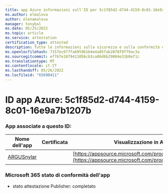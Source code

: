 ```yaml
---
title: app Azure informazioni sull'ID per 5c1f85d2-d744-4159-8c01-16e9a7b1207b
ms.author: elmalova
author: elenamalova
manager: tonybal
ms.date: 05/25/2022
ms.topic: article
ms.service: attestation
certification_type: attested
description: Tutte le informazioni sulla sicurezza e sulla conformità disponibili per 5c1f85d2-d744-4159-8c01-16e9a7b1207b.
ms.openlocfilehash: 7157ec677fa6959b1b4e4a05fab2078f9f79ac3a
ms.sourcegitcommit: ef767e1079411056cb3ca86d6b29084e31b0ef1c
ms.translationtype: MT
ms.contentlocale: it-IT
ms.lasthandoff: 05/26/2022
ms.locfileid: "65690411"
---
```

# <a name="azure-app-id-5c1f85d2-d744-4159-8c01-16e9a7b1207b"></a>ID app Azure: 5c1f85d2-d744-4159-8c01-16e9a7b1207b


### <a name="apps-associated-with-this-id"></a>App associate a questo ID:
| **Nome dell'app** | **Certificata** | **Visualizzazione in AppSource** |
|--------------|---------------|-----------------------|
| [ARGUSnylar](../forward/WA200003186.md) |  | [https://appsource.microsoft.com/product/office/WA200003186](https://appsource.microsoft.com/product/office/WA200003186) |

### <a name="microsoft-365-app-compliance-status"></a>Microsoft 365 stato di conformità dell'app
- stato attestazione Publisher: completato
